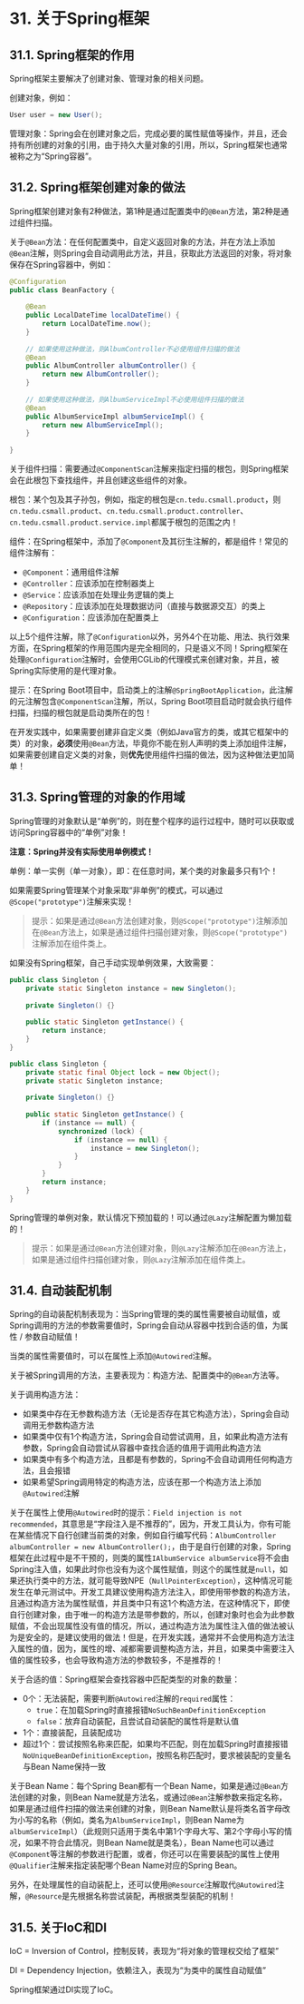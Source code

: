# 31. 关于Spring框架

## 31.1. Spring框架的作用

Spring框架主要解决了创建对象、管理对象的相关问题。

创建对象，例如：

```java
User user = new User();
```

管理对象：Spring会在创建对象之后，完成必要的属性赋值等操作，并且，还会持有所创建的对象的引用，由于持久大量对象的引用，所以，Spring框架也通常被称之为“Spring容器”。

## 31.2. Spring框架创建对象的做法

Spring框架创建对象有2种做法，第1种是通过配置类中的`@Bean`方法，第2种是通过组件扫描。

关于`@Bean`方法：在任何配置类中，自定义返回对象的方法，并在方法上添加`@Bean`注解，则Spring会自动调用此方法，并且，获取此方法返回的对象，将对象保存在Spring容器中，例如：

```java
@Configuration
public class BeanFactory {
    
    @Bean
    public LocalDateTime localDateTime() {
        return LocalDateTime.now();
    }
    
    // 如果使用这种做法，则AlbumController不必使用组件扫描的做法
    @Bean
    public AlbumController albumController() {
        return new AlbumController();  
    }
    
    // 如果使用这种做法，则AlbumServiceImpl不必使用组件扫描的做法
    @Bean
    public AlbumServiceImpl albumServiceImpl() {
        return new AlbumServiceImpl();  
    }
    
}
```

关于组件扫描：需要通过`@ComponentScan`注解来指定扫描的根包，则Spring框架会在此根包下查找组件，并且创建这些组件的对象。

根包：某个包及其子孙包，例如，指定的根包是`cn.tedu.csmall.product`，则`cn.tedu.csmall.product`、`cn.tedu.csmall.product.controller`、`cn.tedu.csmall.product.service.impl`都属于根包的范围之内！

组件：在Spring框架中，添加了`@Component`及其衍生注解的，都是组件！常见的组件注解有：

- `@Component`：通用组件注解
- `@Controller`：应该添加在控制器类上
- `@Service`：应该添加在处理业务逻辑的类上
- `@Repository`：应该添加在处理数据访问（直接与数据源交互）的类上
- `@Configuration`：应该添加在配置类上

以上5个组件注解，除了`@Configuration`以外，另外4个在功能、用法、执行效果方面，在Spring框架的作用范围内是完全相同的，只是语义不同！Spring框架在处理`@Configuration`注解时，会使用CGLib的代理模式来创建对象，并且，被Spring实际使用的是代理对象。

提示：在Spring Boot项目中，启动类上的注解`@SpringBootApplication`，此注解的元注解包含`@ComponentScan`注解，所以，Spring Boot项目启动时就会执行组件扫描，扫描的根包就是启动类所在的包！

在开发实践中，如果需要创建非自定义类（例如Java官方的类，或其它框架中的类）的对象，**必须**使用`@Bean`方法，毕竟你不能在别人声明的类上添加组件注解，如果需要创建自定义类的对象，则**优先**使用组件扫描的做法，因为这种做法更加简单！

## 31.3. Spring管理的对象的作用域

Spring管理的对象默认是“单例”的，则在整个程序的运行过程中，随时可以获取或访问Spring容器中的“单例”对象！

**注意：Spring并没有实际使用单例模式！**

单例：单一实例（单一对象），即：在任意时间，某个类的对象最多只有1个！

如果需要Spring管理某个对象采取“非单例”的模式，可以通过`@Scope("prototype")`注解来实现！

> 提示：如果是通过`@Bean`方法创建对象，则`@Scope("prototype")`注解添加在`@Bean`方法上，如果是通过组件扫描创建对象，则`@Scope("prototype")`注解添加在组件类上。

如果没有Spring框架，自己手动实现单例效果，大致需要：

```java
public class Singleton {
    private static Singleton instance = new Singleton();
    
    private Singleton() {}
    
    public static Singleton getInstance() {
        return instance;
    }
}
```

```java
public class Singleton {
    private static final Object lock = new Object();
    private static Singleton instance;
    
    private Singleton() {}
    
    public static Singleton getInstance() {
        if (instance == null) {
            synchronized (lock) {
                if (instance == null) {
                    instance = new Singleton();
                }
            }
        }
        return instance;
    }
}
```

Spring管理的单例对象，默认情况下预加载的！可以通过`@Lazy`注解配置为懒加载的！

> 提示：如果是通过`@Bean`方法创建对象，则`@Lazy`注解添加在`@Bean`方法上，如果是通过组件扫描创建对象，则`@Lazy`注解添加在组件类上。

## 31.4. 自动装配机制

Spring的自动装配机制表现为：当Spring管理的类的属性需要被自动赋值，或Spring调用的方法的参数需要值时，Spring会自动从容器中找到合适的值，为属性 / 参数自动赋值！

当类的属性需要值时，可以在属性上添加`@Autowired`注解。

关于被Spring调用的方法，主要表现为：构造方法、配置类中的`@Bean`方法等。

关于调用构造方法：

- 如果类中存在无参数构造方法（无论是否存在其它构造方法），Spring会自动调用无参数构造方法
- 如果类中仅有1个构造方法，Spring会自动尝试调用，且，如果此构造方法有参数，Spring会自动尝试从容器中查找合适的值用于调用此构造方法
- 如果类中有多个构造方法，且都是有参数的，Spring不会自动调用任何构造方法，且会报错
- 如果希望Spring调用特定的构造方法，应该在那一个构造方法上添加`@Autowired`注解

关于在属性上使用`@Autowired`时的提示：`Field injection is not recommended`，其意思是“字段注入是不推荐的”，因为，开发工具认为，你有可能在某些情况下自行创建当前类的对象，例如自行编写代码：`AlbumController albumController = new AlbumController();`，由于是自行创建的对象，Spring框架在此过程中是不干预的，则类的属性`IAlbumService albumService`将不会由Spring注入值，如果此时你也没有为这个属性赋值，则这个的属性就是`null`，如果还执行类中的方法，就可能导致NPE（`NullPointerException`），这种情况可能发生在单元测试中。开发工具建议使用构造方法注入，即使用带参数的构造方法，且通过构造方法为属性赋值，并且类中只有这1个构造方法，在这种情况下，即使自行创建对象，由于唯一的构造方法是带参数的，所以，创建对象时也会为此参数赋值，不会出现属性没有值的情况，所以，通过构造方法为属性注入值的做法被认为是安全的，是建议使用的做法！但是，在开发实践，通常并不会使用构造方法注入属性的值，因为，属性的增、减都需要调整构造方法，并且，如果类中需要注入值的属性较多，也会导致构造方法的参数较多，不是推荐的！

关于合适的值：Spring框架会查找容器中匹配类型的对象的数量：

- 0个：无法装配，需要判断`@Autowired`注解的`required`属性：
  - `true`：在加载Spring时直接报错`NoSuchBeanDefinitionException`
  - `false`：放弃自动装配，且尝试自动装配的属性将是默认值
- 1个：直接装配，且装配成功
- 超过1个：尝试按照名称来匹配，如果均不匹配，则在加载Spring时直接报错`NoUniqueBeanDefinitionException`，按照名称匹配时，要求被装配的变量名与Bean Name保持一致

关于Bean Name：每个Spring Bean都有一个Bean Name，如果是通过`@Bean`方法创建的对象，则Bean Name就是方法名，或通过`@Bean`注解参数来指定名称，如果是通过组件扫描的做法来创建的对象，则Bean Name默认是将类名首字母改为小写的名称（例如，类名为`AlbumServiceImpl`，则Bean Name为`albumServiceImpl`）（此规则只适用于类名中第1个字母大写、第2个字母小写的情况，如果不符合此情况，则Bean Name就是类名），Bean Name也可以通过`@Component`等注解的参数进行配置，或者，你还可以在需要装配的属性上使用`@Qualifier`注解来指定装配哪个Bean Name对应的Spring Bean。

另外，在处理属性的自动装配上，还可以使用`@Resource`注解取代`@Autowired`注解，`@Resource`是先根据名称尝试装配，再根据类型装配的机制！

## 31.5. 关于IoC和DI

IoC = Inversion of Control，控制反转，表现为“将对象的管理权交给了框架”

DI = Dependency Injection，依赖注入，表现为“为类中的属性自动赋值”

Spring框架通过DI实现了IoC。

# 





